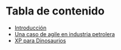 Tabla de contenido
===

* [Introducción](00-introduccion.md)
* [Una caso de agile en industria petrolera](01-caso_petrolera.md.md)
* [XP para Dinosaurios](04-xp_dinos.md)
